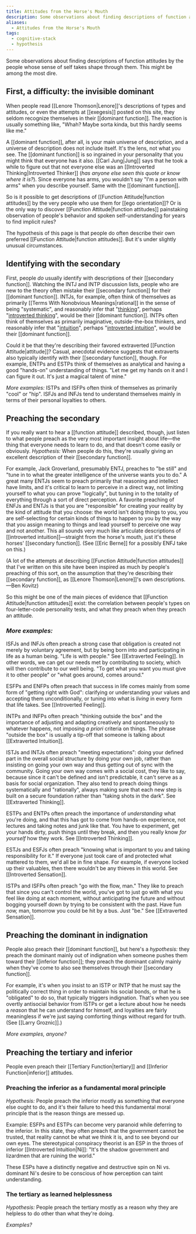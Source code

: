 ```yaml
---
title: Attitudes from the Horse's Mouth
description: Some observations about finding descriptions of function attitudes by the people whose sense of self takes shape through them.
aliases:
  - Attitudes from the Horse's Mouth
tags:
  - cognitive-stack
  - hypothesis
---
```


Some observations about finding descriptions of function attitudes by the people whose sense of self takes shape through them. This might be among the most dire.

## First, a difficulty: the invisible dominant

When people read [[Lenore Thomson|Lenore]]'s descriptions of types and attitudes, or even the attempts at [[exegesis]] posted on this site, they seldom recognize themselves in their [[dominant function]]. The reaction is usually something like, "Whah? Maybe sorta kinda, but this hardly seems like me."

A [[dominant function]], after all, is your main universe of description, and a universe of description does not include itself. It's the lens, not what you see. The [[dominant function]] is so ingrained in your personality that you might think that everyone has it also. [[Carl Jung|Jung]] says that he took a while to figure out that not everyone else was an [[Introverted Thinking|Introverted Thinker]] (_has anyone else seen this quote or know where it is?_). Since everyone has arms, you wouldn't say "I'm a person with arms" when you describe yourself. Same with the [[dominant function]].

So is it possible to get descriptions of [[Function Attitude|function attitudes]] by the very people who use them for [[ego orientation]]? Or is the only way to discover [[Function Attitude|function attitudes]] painstaking observation of people's behavior and spoken self-understanding for years to find implicit rules?

The hypothesis of this page is that people do often describe their own preferred [[Function Attitude|function attitudes]]. But it's under slightly unusual circumstances.

## Identifying with the secondary

First, people _do_ usually identify with descriptions of their [[secondary function]]. Watching the INTJ and INTP discussion lists, people who are new to the theory often mistake their [[secondary function]] for their [[dominant function]]. INTJs, for example, often think of themselves as primarily [[Terms With Nonobvious Meanings|rational]] in the sense of being "systematic", and reasonably infer that "[thinking](../function-attitude/functions/thinking)", perhaps "[introverted thinking](../function-attitude/attitudes/introverted-thinking)", would be their [[dominant function]]. INTPs often think of themselves as primarily imaginative, outside-the-box thinkers, and reasonably infer that "[intuition](../function-attitude/functions/intuition)", perhaps "[introverted intuition](../function-attitude/attitudes/introverted-intuition)", would be their [[dominant function]].

Could it be that they're describing their favored extraverted [[Function Attitude|attitude]]? Casual, anecdotal evidence suggests that extraverts also typically identify with their [[secondary function]], though. For example, ENTPs and ESTPs think of themselves as analytical and having a good "hands-on" understanding of things. "Let me get my hands on it and I can figure it out. It's just a magical talent of mine."

_More examples:_ ISTPs and ISFPs often think of themselves as primarily "cool" or "hip". ISFJs and INFJs tend to understand themselves mainly in terms of their personal loyalties to others.

## Preaching the secondary

If you really want to hear a [[function attitude]] described, though, just listen to what people preach as the very most important insight about life—the thing that everyone needs to learn to do, and that doesn't come easily or obviously. _Hypothesis:_ When people do this, they're usually giving an excellent description of their [[secondary function]].

For example, Jack Groverland, presumably ENTJ, preaches to "be still" and "tune in to what the greater intelligence of the universe wants you to do." A great many ENTJs seem to preach primarily that reasoning and intellect have limits, and it's critical to learn to perceive in a direct way, not limiting yourself to what you can prove "logically", but tuning in to the totality of everything through a sort of direct perception. A favorite preaching of ENFJs and ENTJs is that you are "responsible" for creating your reality by the kind of attitude that you choose: the world isn't doing things to you, you are self-selecting for certain kinds of things to happen to you by the way that you assign meaning to things and lead yourself to perceive one way and not another. This all sounds very much like articulate descriptions of [[introverted intuition]]—straight from the horse's mouth, just it's these horses' [[secondary function]]. (See [[Eric Berne]] for a possibly ENFJ take on this.)

(A lot of the attempts at describing [[Function Attitude|function attitudes]] that I've written on this site have been inspired as much by people's preaching of this sort, on the assumption that they're describing their [[secondary function]], as [[Lenore Thomson|Lenore]]'s own descriptions. —Ben Kovitz)

So this might be one of the main pieces of evidence that [[Function Attitude|function attitudes]] exist: the correlation between people's types on four-letter-code personality tests, and what they preach when they preach an attitude.

### _More examples:_

ISFJs and INFJs often preach a strong case that obligation is created not merely by voluntary agreement, but by being born into and participating in life as a human being. "Life is with people." See [[Extraverted Feeling]]. In other words, we can get our needs met by contributing to society, which will then contribute to our well being. "To get what you want you must give it to other people" or "what goes around, comes around."

ESFPs and ENFPs often preach that success in life comes mainly from some form of "getting right with God": clarifying or understanding your values and accepting them unconditionally, or tuning into what is _living_ in every form that life takes. See [[Introverted Feeling]].

INTPs and INFPs often preach "thinking outside the box" and the importance of adjusting and adapting creatively and spontaneously to whatever happens, not imposing _a priori_ criteria on things. The phrase "outside the box" is usually a tip-off that someone is talking about [[Extraverted Intuition]].

ISTJs and INTJs often preach "meeting expectations": doing your defined part in the overall social structure by doing your own job, rather than insisting on going your own way and thus getting out of sync with the community. Going your own way comes with a social cost, they like to say, because since it can't be defined and isn't predictable, it can't serve as a basis for social organization. They also tend to preach doing things systematically and "rationally", always making sure that each new step is built on a secure foundation rather than "taking shots in the dark". See [[Extraverted Thinking]].

ESTPs and ENTPs often preach the importance of _understanding_ what you're doing, and that this has got to come from hands-on experience, not lectures and taking notes and junk like that. You have to experiment, get your hands dirty, push things until they break, and then you really know _for yourself_ how they work. See [[Introverted Thinking]].

ESTJs and ESFJs often preach "knowing what is important to you and taking responsibility for it." If everyone just took care of and protected what mattered to them, we'd all be in fine shape. For example, if everyone locked up their valuables, then there wouldn't be any thieves in this world. See [[Introverted Sensation]].

ISTPs and ISFPs often preach "go with the flow, man." They like to preach that since you can't control the world, you've got to just go with what you feel like doing at each moment, without anticipating the future and without bogging yourself down by trying to be consistent with the past. Have fun _now,_ man, tomorrow you could be hit by a bus. Just "be." See [[Extraverted Sensation]].

## Preaching the dominant in indignation

People also preach their [[dominant function]], but here's a _hypothesis:_ they preach the dominant mainly out of indignation when someone pushes them toward their [[inferior function]]; they preach the dominant calmly mainly when they've come to also see themselves through their [[secondary function]].

For example, it's when you insist to an ISTP or INTP that he must say the politically correct thing in order to maintain his social bonds, or that he is "obligated" to do so, that typically triggers indignation. That's when you see overtly antisocial behavior from ISTPs or get a lecture about how he needs a _reason_ that he can understand for himself, and loyalties are fairly meaningless if we're just saying comforting things without regard for truth. (See [[Larry Groznic]].)

_More examples, anyone?_

## Preaching the tertiary and inferior

People even preach their [[Tertiary Function|tertiary]] and [[Inferior Function|inferior]] attitudes.

### Preaching the inferior as a fundamental moral principle

_Hypothesis:_ People preach the inferior mostly as something that everyone else ought to do, and it's their failure to heed this fundamental moral principle that is the reason things are messed up.

Example: ESFPs and ESTPs can become very paranoid while deferring to the inferior. In this state, they often preach that the government cannot be trusted, that reality cannot be what we think it is, and to see beyond our own eyes. The stereotypical conspiracy theorist is an ESP in the throes of inferior [[Introverted Intuition|Ni]]: "It's the shadow government and lizardmen that are ruining the world."

These ESPs have a distinctly negative and destructive spin on Ni vs. dominant Ni's desire to be conscious of how perception can taint understanding.

### The tertiary as learned helplessness

_Hypothesis:_ People preach the tertiary mostly as a reason why they are helpless to do other than what they're doing.

_Examples?_
